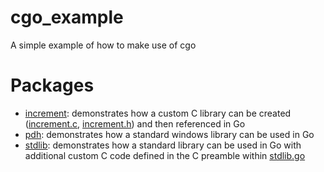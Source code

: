 # cgo_example
A simple example of how to make use of cgo

# Packages

* [increment](https://github.com/jwenz723/cgo_example/tree/master/increment): demonstrates how a custom C library can be created ([increment.c](https://github.com/jwenz723/cgo_example/blob/master/increment/increment.c), [increment.h](https://github.com/jwenz723/cgo_example/blob/master/increment/increment.h)) and then referenced in Go
* [pdh](https://github.com/jwenz723/cgo_example/tree/master/pdh): demonstrates how a standard windows library can be used in Go
* [stdlib](https://github.com/jwenz723/cgo_example/tree/master/stdlib): demonstrates how a standard library can be used in Go with additional custom C code defined in the C preamble within [stdlib.go](https://github.com/jwenz723/cgo_example/blob/master/stdlib/stdlib.go)
